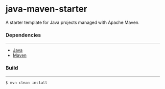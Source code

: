 # java-maven-starter

A starter template for Java projects managed with Apache Maven.

### Dependencies
---

- [Java][1]
- [Maven][2]

[1]: https://adoptopenjdk.net/?variant=openjdk16&jvmVariant=hotspot
[2]: https://maven.apache.org/download.cgi

### Build
---

```
$ mvn clean install
```

